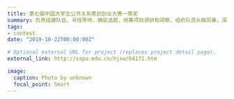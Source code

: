 ```yaml
---
title: 第七届中国大学生公共关系策划创业大赛一等奖
summary: 负责组建队伍，寻找导师，确定选题，统筹项目调研和洞察，组织队员头脑风暴，深度参与项目策划，负责制作效果图以及各类表格，负责文档优化及答辩工作。最终带领小队完成作品《“以你之名，种草喜马拉雅”——自然堂公益传播项目策划案》进入决赛并获得全国一等奖。
tags:
- contest
date: "2019-10-22T00:00:00Z"

# Optional external URL for project (replaces project detail page).
external_link: http://sspu.edu.cn/hjxw/64171.htm

image:
  caption: Photo by unknown
  focal_point: Smart
---
```

